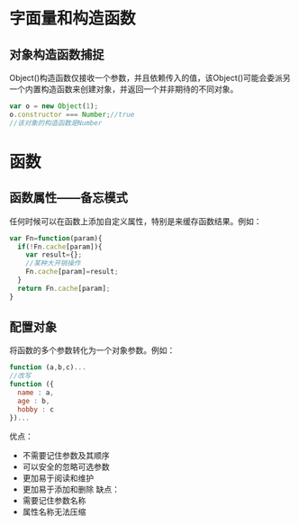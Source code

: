 # 字面量和构造函数

## 对象构造函数捕捉
Object()构造函数仅接收一个参数，并且依赖传入的值，该Object()可能会委派另一个内置构造函数来创建对象，并返回一个并非期待的不同对象。
```js
var o = new Object(1);
o.constructor === Number;//true
//该对象的构造函数是Number
```

# 函数

## 函数属性——备忘模式
任何时候可以在函数上添加自定义属性，特别是来缓存函数结果。例如：
```js
var Fn=function(param){
  if(!Fn.cache[param]){
    var result={};
    //某种大开销操作
    Fn.cache[param]=result;
  }
  return Fn.cache[param];
}
```

## 配置对象
将函数的多个参数转化为一个对象参数。例如：
```js
function (a,b,c)...
//改写
function ({
  name : a,
  age : b,
  hobby : c
})...
```
优点：
+ 不需要记住参数及其顺序
+ 可以安全的忽略可选参数
+ 更加易于阅读和维护
+ 更加易于添加和删除
缺点：
+ 需要记住参数名称
+ 属性名称无法压缩